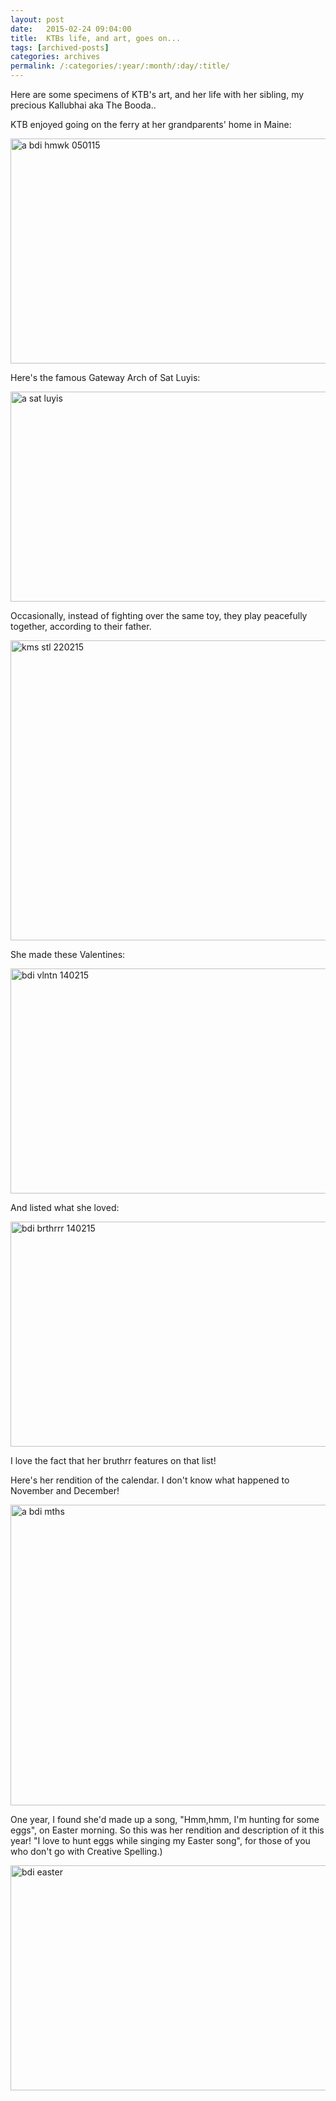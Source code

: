 ```yaml
---
layout: post
date:	2015-02-24 09:04:00
title:  KTBs life, and art, goes on...
tags: [archived-posts]
categories: archives
permalink: /:categories/:year/:month/:day/:title/
---
```

Here are some specimens of KTB's art, and her life with her sibling, my precious Kallubhai aka The Booda..

KTB enjoyed going on the ferry at her grandparents' home in Maine:

<a href="https://www.flickr.com/photos/86494503@N00/16629052361" title="a bdi hmwk 050115 by mohandep, on Flickr"><img src="https://farm9.staticflickr.com/8573/16629052361_7715557d54_z.jpg" width="640" height="360" alt="a bdi hmwk 050115"></a>

Here's the famous Gateway Arch of Sat Luyis:

<a href="https://www.flickr.com/photos/86494503@N00/16444348559" title="a sat luyis by mohandep, on Flickr"><img src="https://farm9.staticflickr.com/8604/16444348559_bf6b6ebf22_z.jpg" width="600" height="336" alt="a sat luyis"></a>

Occasionally, instead of fighting over the same toy, they play peacefully together, according to their father.

<a href="https://www.flickr.com/photos/86494503@N00/16629053011" title="kms stl 220215 by mohandep, on Flickr"><img src="https://farm9.staticflickr.com/8638/16629053011_fab7d2aeeb_z.jpg" width="640" height="480" alt="kms stl 220215"></a>

She made these Valentines:

<a href="https://www.flickr.com/photos/86494503@N00/16629108221" title="bdi vlntn 140215 by mohandep, on Flickr"><img src="https://farm9.staticflickr.com/8604/16629108221_0d192704ce_z.jpg" width="640" height="360" alt="bdi vlntn 140215"></a>

And listed what she loved:

<a href="https://www.flickr.com/photos/86494503@N00/16010439883" title="bdi  brthrrr 140215 by mohandep, on Flickr"><img src="https://farm9.staticflickr.com/8634/16010439883_ca28e93965_z.jpg" width="640" height="360" alt="bdi  brthrrr 140215"></a>

I love the fact that her bruthrr features on that list!

Here's her rendition of the calendar. I don't know what happened to November and December!

<a href="https://www.flickr.com/photos/86494503@N00/16008031564" title="a bdi mths by mohandep, on Flickr"><img src="https://farm9.staticflickr.com/8595/16008031564_267183499a_z.jpg" width="640" height="481" alt="a bdi mths"></a>

One year, I found she'd made up a song, "Hmm,hmm, I'm hunting for some eggs", on Easter morning. So this was her rendition and description of it this year! "I love to hunt eggs while singing my Easter song", for those of you who don't go with Creative Spelling.)

<a href="https://www.flickr.com/photos/86494503@N00/16422849687" title="bdi easter by mohandep, on Flickr"><img src="https://farm9.staticflickr.com/8649/16422849687_7e38316197_z.jpg" width="640" height="360" alt="bdi easter"></a>
